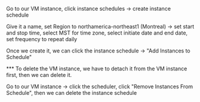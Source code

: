 Go to our VM instance, click instance schedules -> create instance schedule

Give it a name, set Region to northamerica-northeast1 (Montreal) -> set start and stop time, select MST for time zone,
select initiate date and end date, set frequency to repeat daily

Once we create it, we can click the instance schedule -> "Add Instances to Schedule"

*** To delete the VM instance, we have to detach it from the VM instance first, then we can delete it.

Go to our VM instance -> click the scheduler, click "Remove Instances From Schedule", then we can delete the instance schedule
